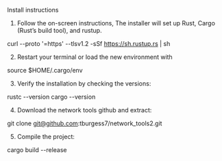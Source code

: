 Install instructions


1. Follow the on-screen instructions, The installer will set up Rust, Cargo (Rust’s build tool), and rustup.

curl --proto '=https' --tlsv1.2 -sSf https://sh.rustup.rs | sh


2. Restart your terminal or load the new environment with

source $HOME/.cargo/env


3. Verify the installation by checking the versions:

rustc --version
cargo --version


4. Download the network tools github and extract:

git clone git@github.com:tburgess7/network_tools2.git


5. Compile the project:

cargo build --release


